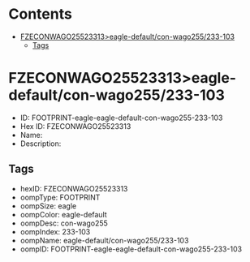 



Contents
========

* [FZECONWAGO25523313>eagle-default/con-wago255/233-103](#fzeconwago25523313eagle-defaultcon-wago255233-103)
	* [Tags](#tags)

# FZECONWAGO25523313>eagle-default/con-wago255/233-103

- ID: FOOTPRINT-eagle-eagle-default-con-wago255-233-103
- Hex ID: FZECONWAGO25523313
- Name: 
- Description: 

## Tags

- hexID: FZECONWAGO25523313
- oompType: FOOTPRINT
- oompSize: eagle
- oompColor: eagle-default
- oompDesc: con-wago255
- oompIndex: 233-103
- oompName: eagle-default/con-wago255/233-103
- oompID: FOOTPRINT-eagle-eagle-default-con-wago255-233-103
